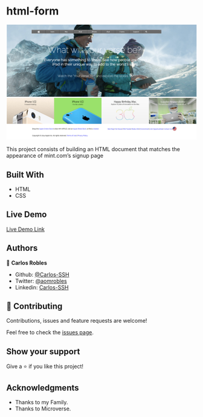 # html-form

![screenshot](./applepage.png)

This project consists of building an HTML document that matches the appearance of mint.com’s signup page

## Built With

- HTML
- CSS

## Live Demo

[Live Demo Link](https://rawcdn.githack.com/carlos-ssh/apple/e296d9ddfb3bf0b786e806118386ab6a1e46c08c/index.html)



## Authors

👤 **Carlos Robles**

- Github: [@Carlos-SSH](https://github.com/carlos-ssh) 
- Twitter: [@aomrobles](https://twitter.com/AomRobles) 
- Linkedin: [Carlos-SSH](www.linkedin.com/in/carlos-ssh)


## 🤝 Contributing

Contributions, issues and feature requests are welcome!

Feel free to check the [issues page](issues/).

## Show your support

Give a ⭐️ if you like this project!

## Acknowledgments

- Thanks to my Family.
- Thanks to Microverse.

